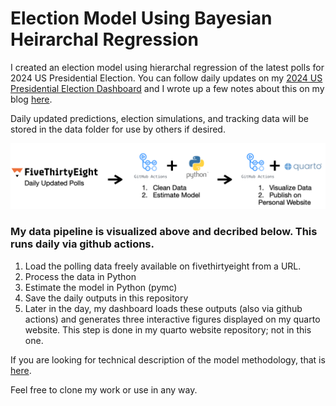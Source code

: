 # Election Model Using Bayesian Heirarchal Regression

I created an election model using hierarchal regression of the latest polls for 2024 US Presidential Election. You can follow daily updates on my [2024 US Presidential Election Dashboard](https://alexbass.me/projects/election_model_2024/) and I wrote up a few notes about this on my blog [here](https://alexbass.me/posts/election_2024/).

Daily updated predictions, election simulations, and tracking data will be stored in the data folder for use by others if desired.

![](data_pipeline.png)

### My data pipeline is visualized above and decribed below. This runs daily via github actions.

1. Load the polling data freely available on fivethirtyeight from a URL.
2. Process the data in Python
3. Estimate the model in Python (pymc)
4. Save the daily outputs in this repository
5. Later in the day, my dashboard loads these outputs (also via github actions) and generates three interactive figures displayed on my quarto website. This step is done in my quarto website repository; not in this one.

If you are looking for technical description of the model methodology, that is [here](https://alexbass.me/posts/election_2024/methodology.pdf).

Feel free to clone my work or use in any way.
